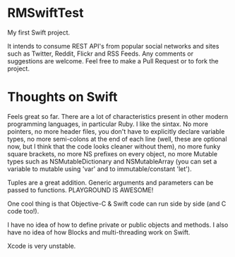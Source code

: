 RMSwiftTest
===========

My first Swift project. 

It intends to consume REST API's from popular social networks and sites such as Twitter, Reddit, Flickr and RSS Feeds. Any comments or suggestions are welcome. Feel free to make a Pull Request or to fork the project.


Thoughts on Swift
=================

Feels great so far. There are a lot of characteristics present in other modern programming languages, in particular Ruby. I like the sintax. No more pointers, no more header files, you don't have to explicitly declare variable types, no more semi-colons at the end of each line (well, these are optional now, but I think that the code looks cleaner without them), no more funky square brackets, no more NS prefixes on every object, no more Mutable types such as NSMutableDictionary and NSMutableArray (you can set a variable to mutable using 'var' and to immutable/constant 'let').

Tuples are a great addition. Generic arguments and parameters can be passed to functions. PLAYGROUND IS AWESOME!

One cool thing is that Objective-C & Swift code can run side by side (and C code too!).

I have no idea of how to define private or public objects and methods. I also have no idea of how Blocks and multi-threading work on Swift.

Xcode is very unstable.
